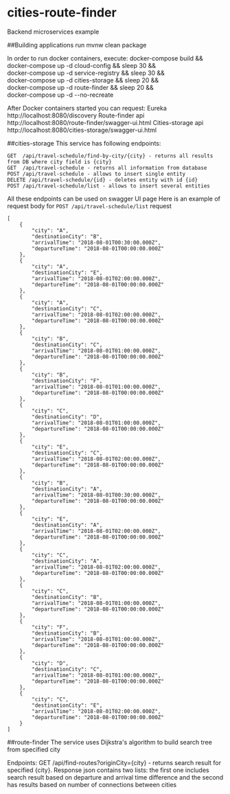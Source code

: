 # cities-route-finder
Backend microservices example

##Building applications
run
    mvnw clean package

In order to run docker containers, execute:
    docker-compose build &&	\
    docker-compose up -d cloud-config && sleep 30 && \
    docker-compose up -d service-registry && sleep 30 && \
    docker-compose up -d cities-storage && sleep 20 && \
    docker-compose up -d route-finder && sleep 20 && \
    docker-compose up -d --no-recreate

After Docker containers started you can request:
    Eureka http://localhost:8080/discovery
    Route-finder api http://localhost:8080/route-finder/swagger-ui.html
    Cities-storage api http://localhost:8080/cities-storage/swagger-ui.html

##cities-storage
This service has following endpoints:

    GET  /api/travel-schedule/find-by-city/{city} - returns all results from DB where city field is {city}
    GET  /api/travel-schedule - returns all information from database
    POST /api/travel-schedule - allows to insert single entity
    DELETE /api/travel-schedule/{id} - deletes entity with id {id}
    POST /api/travel-schedule/list - allows to insert several entities

All these endpoints can be used on swagger UI page 
Here is an example of request body for ```POST /api/travel-schedule/list``` request
```
[
    {
        "city": "A",
        "destinationCity": "B",
        "arrivalTime": "2018-08-01T00:30:00.000Z",
        "departureTime": "2018-08-01T00:00:00.000Z"
    },
    {
        "city": "A",
        "destinationCity": "E",
        "arrivalTime": "2018-08-01T02:00:00.000Z",
        "departureTime": "2018-08-01T00:00:00.000Z"
    },
    {
        "city": "A",
        "destinationCity": "C",
        "arrivalTime": "2018-08-01T02:00:00.000Z",
        "departureTime": "2018-08-01T00:00:00.000Z"
    },
    {
        "city": "B",
        "destinationCity": "C",
        "arrivalTime": "2018-08-01T01:00:00.000Z",
        "departureTime": "2018-08-01T00:00:00.000Z"
    },
    {
        "city": "B",
        "destinationCity": "F",
        "arrivalTime": "2018-08-01T01:00:00.000Z",
        "departureTime": "2018-08-01T00:00:00.000Z"
    },
    {
        "city": "C",
        "destinationCity": "D",
        "arrivalTime": "2018-08-01T01:00:00.000Z",
        "departureTime": "2018-08-01T00:00:00.000Z"
    },
    {
        "city": "E",
        "destinationCity": "C",
        "arrivalTime": "2018-08-01T02:00:00.000Z",
        "departureTime": "2018-08-01T00:00:00.000Z"
    },
    {
        "city": "B",
        "destinationCity": "A",
        "arrivalTime": "2018-08-01T00:30:00.000Z",
        "departureTime": "2018-08-01T00:00:00.000Z"
    },
    {
        "city": "E",
        "destinationCity": "A",
        "arrivalTime": "2018-08-01T02:00:00.000Z",
        "departureTime": "2018-08-01T00:00:00.000Z"
    },
    {
        "city": "C",
        "destinationCity": "A",
        "arrivalTime": "2018-08-01T02:00:00.000Z",
        "departureTime": "2018-08-01T00:00:00.000Z"
    },
    {
        "city": "C",
        "destinationCity": "B",
        "arrivalTime": "2018-08-01T01:00:00.000Z",
        "departureTime": "2018-08-01T00:00:00.000Z"
    },
    {
        "city": "F",
        "destinationCity": "B",
        "arrivalTime": "2018-08-01T01:00:00.000Z",
        "departureTime": "2018-08-01T00:00:00.000Z"
    },
    {
        "city": "D",
        "destinationCity": "C",
        "arrivalTime": "2018-08-01T01:00:00.000Z",
        "departureTime": "2018-08-01T00:00:00.000Z"
    },
    {
        "city": "C",
        "destinationCity": "E",
        "arrivalTime": "2018-08-01T02:00:00.000Z",
        "departureTime": "2018-08-01T00:00:00.000Z"
    }
]
```

##route-finder
The service uses Dijkstra's algorithm to build search tree from specified city

Endpoints:
    GET /api/find-routes?originCity={city} - returns search result for specified {city}. Response json contains two lists: the first one includes search result based on departure and arrival time difference and the second has results based on number of connections between cities